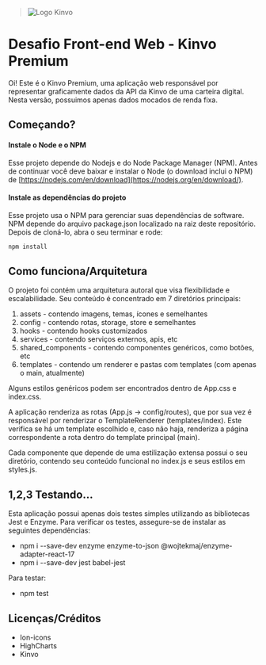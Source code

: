 > ![Logo Kinvo](https://github.com/cbfranca/kinvo-front-end-test/blob/master/logo.svg)

# Desafio Front-end Web - Kinvo Premium

Oi! Este é o Kinvo Premium, uma aplicação web responsável por representar graficamente dados da API da Kinvo de uma carteira digital. Nesta versão, possuimos apenas dados mocados de renda fixa. 

## Começando?

#### Instale o Node e o NPM

Esse projeto depende do Nodejs e do Node Package Manager (NPM). Antes de continuar você deve baixar e instalar o Node (o download inclui o NPM) de [https://nodejs.com/en/download](https://nodejs.org/en/download/).

#### Instale as dependências do projeto

Esse projeto usa o NPM para gerenciar suas dependências de software. NPM depende do arquivo package.json localizado na raiz deste repositório. Depois de cloná-lo, abra o seu terminar e rode:

```bash
npm install
```

## Como funciona/Arquitetura

O projeto foi contém uma arquitetura autoral que visa flexibilidade e escalabilidade. Seu conteúdo é concentrado em 7 diretórios principais:
  1. assets - contendo imagens, temas, ícones e semelhantes
  2. config - contendo rotas, storage, store e semelhantes
  3. hooks - contendo hooks customizados
  4. services - contendo serviços externos, apis, etc
  5. shared_components - contendo componentes genéricos, como botões, etc
  6. templates - contendo um renderer e pastas com templates (com apenas o main, atualmente)

Alguns estilos genéricos podem ser encontrados dentro de App.css e index.css.

A aplicação renderiza as rotas (App.js -> config/routes), que por sua vez é responsável por renderizar o TemplateRenderer (templates/index). Este verifica se há um template escolhido e, caso não haja, renderiza a página correspondente a rota dentro do template principal (main).

Cada componente que depende de uma estilização extensa possui o seu diretório, contendo seu conteúdo funcional no index.js e seus estilos em styles.js.


## 1,2,3 Testando...

Esta aplicação possui apenas dois testes simples utilizando as bibliotecas Jest e Enzyme.
Para verificar os testes, assegure-se de instalar as seguintes dependências:

- npm i --save-dev enzyme enzyme-to-json @wojtekmaj/enzyme-adapter-react-17
- npm i --save-dev jest babel-jest

Para testar:
- npm test

## Licenças/Créditos
- Ion-icons
- HighCharts
- Kinvo

